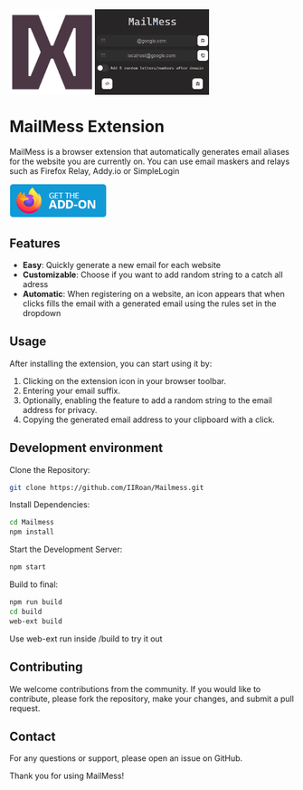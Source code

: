 <div style="display:flex;">
    <img src="https://github.com/IIRoan/Mailmess/blob/main/public/logo192.png?raw=true" alt="Logo" style="width:30%;">
    <img src="https://github.com/IIRoan/Mailmess/blob/main/public/screenshot.png?raw=true" alt="Screenshot" style="width:40%;">
</div>

# MailMess Extension

MailMess is a browser extension that automatically generates email aliases for the website you are currently on. You can use email maskers and relays such as Firefox Relay, Addy.io or SimpleLogin

<a href="https://addons.mozilla.org/en-US/firefox/addon/mailmess/">
  <img src="public/badge.png" alt="Download on addons store"></img>
</a>

## Features

- **Easy**: Quickly generate a new email for each website
- **Customizable**: Choose if you want to add random string to a catch all adress
- **Automatic**: When registering on a website, an icon appears that when clicks fills the email with a generated email using the rules set in the dropdown
  
## Usage

After installing the extension, you can start using it by:

1. Clicking on the extension icon in your browser toolbar.
2. Entering your email suffix.
3. Optionally, enabling the feature to add a random string to the email address for privacy.
4. Copying the generated email address to your clipboard with a click.

## Development environment

Clone the Repository:

```bash
git clone https://github.com/IIRoan/Mailmess.git
```

Install Dependencies:

```bash
cd Mailmess
npm install
```

Start the Development Server:

```bash
npm start
```

Build to final:

```bash
npm run build
cd build
web-ext build
```

Use web-ext run inside /build to try it out

## Contributing

We welcome contributions from the community. If you would like to contribute, please fork the repository, make your changes, and submit a pull request.

## Contact

For any questions or support, please open an issue on GitHub.

Thank you for using MailMess!
